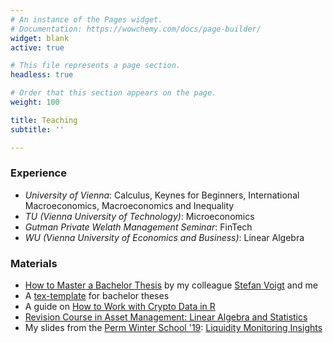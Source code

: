 ```yaml
---
# An instance of the Pages widget.
# Documentation: https://wowchemy.com/docs/page-builder/
widget: blank
active: true

# This file represents a page section.
headless: true

# Order that this section appears on the page.
weight: 100

title: Teaching
subtitle: ''

---
```


### Experience

* _University of Vienna_: Calculus, Keynes for Beginners, International Macroeconomics, Macroeconomics and Inequality
* _TU (Vienna University of Technology)_: Microeconomics
* _Gutman Private Welath Management Seminar_: FinTech
* _WU (Vienna University of Economics and Business)_: Linear Algebra

### Materials

* [How to Master a Bachelor Thesis](/files/teaching/styleguide_v3.pdf) by my colleague [Stefan Voigt](https://voigtstefan.github.io/) and me
* A [tex-template](/files/teaching/styleguide_v3.tex) for bachelor theses
* A guide on [How to Work with Crypto Data in R](https://htmlpreview.github.io/?https://raw.githubusercontent.com/christophscheuch/christophscheuch.github.io/master/files/teaching/capm_bitcoin.html)
* [Revision Course in Asset Management: Linear Algebra and Statistics](/files/teaching/asset_management_math.pdf)
* My slides from the [Perm Winter School '19](http://www.permwinterschool.ru/): [Liquidity Monitoring Insights](/files/teaching/pws19_liquidity.pdf)
